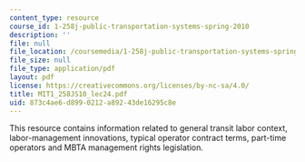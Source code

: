 ```yaml
---
content_type: resource
course_id: 1-258j-public-transportation-systems-spring-2010
description: ''
file: null
file_location: /coursemedia/1-258j-public-transportation-systems-spring-2010/873c4ae6d8990212a89243de16295c8e_MIT1_258JS10_lec24.pdf
file_size: null
file_type: application/pdf
layout: pdf
license: https://creativecommons.org/licenses/by-nc-sa/4.0/
title: MIT1_258JS10_lec24.pdf
uid: 873c4ae6-d899-0212-a892-43de16295c8e
---
```

This resource contains information related to general transit labor context, labor-management innovations, typical operator contract terms, part-time operators and MBTA management rights legislation. 